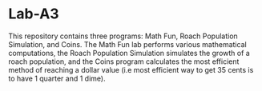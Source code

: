 # Lab-A3
This repository contains three programs: Math Fun, Roach Population Simulation, and Coins. The Math Fun lab performs various mathematical computations, the Roach Population Simulation simulates the growth of a roach population, and the Coins program calculates the most efficient method of reaching a dollar value (i.e most efficient way to get 35 cents is to have 1 quarter and 1 dime).
